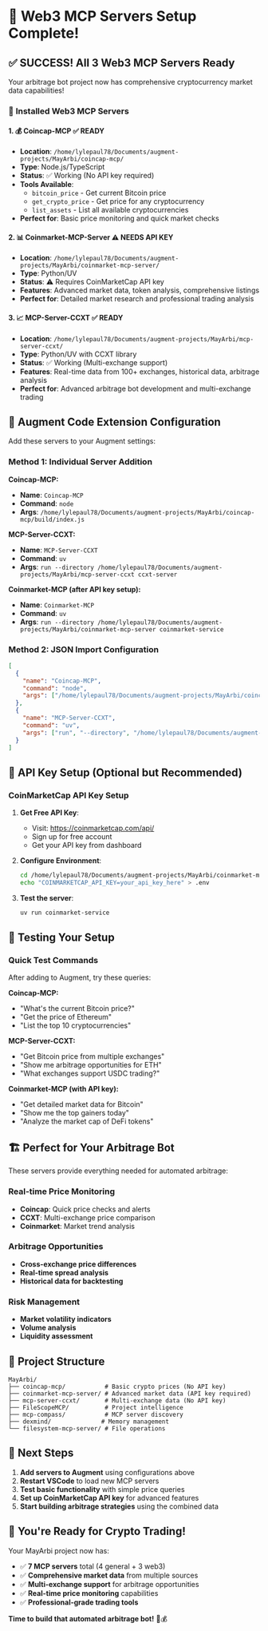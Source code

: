 # 🚀 Web3 MCP Servers Setup Complete!

## ✅ **SUCCESS! All 3 Web3 MCP Servers Ready**

Your arbitrage bot project now has comprehensive cryptocurrency market data capabilities!

### 🎯 **Installed Web3 MCP Servers**

#### 1. 💰 **Coincap-MCP** ✅ READY
- **Location**: `/home/lylepaul78/Documents/augment-projects/MayArbi/coincap-mcp/`
- **Type**: Node.js/TypeScript
- **Status**: ✅ Working (No API key required)
- **Tools Available**:
  - `bitcoin_price` - Get current Bitcoin price
  - `get_crypto_price` - Get price for any cryptocurrency
  - `list_assets` - List all available cryptocurrencies
- **Perfect for**: Basic price monitoring and quick market checks

#### 2. 📊 **Coinmarket-MCP-Server** ⚠️ NEEDS API KEY
- **Location**: `/home/lylepaul78/Documents/augment-projects/MayArbi/coinmarket-mcp-server/`
- **Type**: Python/UV
- **Status**: ⚠️ Requires CoinMarketCap API key
- **Features**: Advanced market data, token analysis, comprehensive listings
- **Perfect for**: Detailed market research and professional trading analysis

#### 3. 📈 **MCP-Server-CCXT** ✅ READY
- **Location**: `/home/lylepaul78/Documents/augment-projects/MayArbi/mcp-server-ccxt/`
- **Type**: Python/UV with CCXT library
- **Status**: ✅ Working (Multi-exchange support)
- **Features**: Real-time data from 100+ exchanges, historical data, arbitrage analysis
- **Perfect for**: Advanced arbitrage bot development and multi-exchange trading

## 🔧 **Augment Code Extension Configuration**

Add these servers to your Augment settings:

### **Method 1: Individual Server Addition**

**Coincap-MCP:**
- **Name**: `Coincap-MCP`
- **Command**: `node`
- **Args**: `/home/lylepaul78/Documents/augment-projects/MayArbi/coincap-mcp/build/index.js`

**MCP-Server-CCXT:**
- **Name**: `MCP-Server-CCXT`
- **Command**: `uv`
- **Args**: `run --directory /home/lylepaul78/Documents/augment-projects/MayArbi/mcp-server-ccxt ccxt-server`

**Coinmarket-MCP (after API key setup):**
- **Name**: `Coinmarket-MCP`
- **Command**: `uv`
- **Args**: `run --directory /home/lylepaul78/Documents/augment-projects/MayArbi/coinmarket-mcp-server coinmarket-service`

### **Method 2: JSON Import Configuration**

```json
[
  {
    "name": "Coincap-MCP",
    "command": "node",
    "args": ["/home/lylepaul78/Documents/augment-projects/MayArbi/coincap-mcp/build/index.js"]
  },
  {
    "name": "MCP-Server-CCXT", 
    "command": "uv",
    "args": ["run", "--directory", "/home/lylepaul78/Documents/augment-projects/MayArbi/mcp-server-ccxt", "ccxt-server"]
  }
]
```

## 🔑 **API Key Setup (Optional but Recommended)**

### **CoinMarketCap API Key Setup**

1. **Get Free API Key**:
   - Visit: https://coinmarketcap.com/api/
   - Sign up for free account
   - Get your API key from dashboard

2. **Configure Environment**:
   ```bash
   cd /home/lylepaul78/Documents/augment-projects/MayArbi/coinmarket-mcp-server
   echo "COINMARKETCAP_API_KEY=your_api_key_here" > .env
   ```

3. **Test the server**:
   ```bash
   uv run coinmarket-service
   ```

## 🎯 **Testing Your Setup**

### **Quick Test Commands**

After adding to Augment, try these queries:

**Coincap-MCP:**
- "What's the current Bitcoin price?"
- "Get the price of Ethereum"
- "List the top 10 cryptocurrencies"

**MCP-Server-CCXT:**
- "Get Bitcoin price from multiple exchanges"
- "Show me arbitrage opportunities for ETH"
- "What exchanges support USDC trading?"

**Coinmarket-MCP (with API key):**
- "Get detailed market data for Bitcoin"
- "Show me the top gainers today"
- "Analyze the market cap of DeFi tokens"

## 🏗️ **Perfect for Your Arbitrage Bot**

These servers provide everything needed for automated arbitrage:

### **Real-time Price Monitoring**
- **Coincap**: Quick price checks and alerts
- **CCXT**: Multi-exchange price comparison
- **Coinmarket**: Market trend analysis

### **Arbitrage Opportunities**
- **Cross-exchange price differences**
- **Real-time spread analysis**
- **Historical data for backtesting**

### **Risk Management**
- **Market volatility indicators**
- **Volume analysis**
- **Liquidity assessment**

## 📁 **Project Structure**

```
MayArbi/
├── coincap-mcp/           # Basic crypto prices (No API key)
├── coinmarket-mcp-server/ # Advanced market data (API key required)
├── mcp-server-ccxt/       # Multi-exchange data (No API key)
├── FileScopeMCP/          # Project intelligence
├── mcp-compass/           # MCP server discovery
├── dexmind/              # Memory management
└── filesystem-mcp-server/ # File operations
```

## 🚀 **Next Steps**

1. **Add servers to Augment** using configurations above
2. **Restart VSCode** to load new MCP servers
3. **Test basic functionality** with simple price queries
4. **Set up CoinMarketCap API key** for advanced features
5. **Start building arbitrage strategies** using the combined data

## 🎉 **You're Ready for Crypto Trading!**

Your MayArbi project now has:
- ✅ **7 MCP servers** total (4 general + 3 web3)
- ✅ **Comprehensive market data** from multiple sources
- ✅ **Multi-exchange support** for arbitrage opportunities
- ✅ **Real-time price monitoring** capabilities
- ✅ **Professional-grade trading tools**

**Time to build that automated arbitrage bot!** 🤖💰
